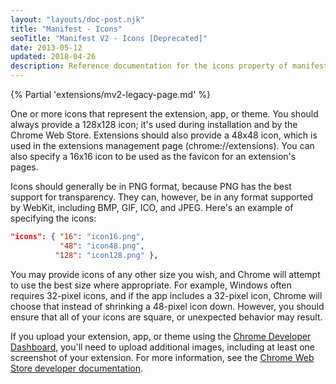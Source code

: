 ```yaml
---
layout: "layouts/doc-post.njk"
title: "Manifest - Icons"
seoTitle: "Manifest V2 - Icons [Deprecated]"
date: 2013-05-12
updated: 2018-04-26
description: Reference documentation for the icons property of manifest.json.
---
```


{% Partial 'extensions/mv2-legacy-page.md' %}

One or more icons that represent the extension, app, or theme. You should always provide a 128x128
icon; it's used during installation and by the Chrome Web Store. Extensions should also provide a
48x48 icon, which is used in the extensions management page (chrome://extensions). You can also
specify a 16x16 icon to be used as the favicon for an extension's pages.

Icons should generally be in PNG format, because PNG has the best support for transparency. They
can, however, be in any format supported by WebKit, including BMP, GIF, ICO, and JPEG. Here's an
example of specifying the icons:

```json
"icons": { "16": "icon16.png",
           "48": "icon48.png",
          "128": "icon128.png" },
```

<div class="aside aside--note">You may provide icons of any other size you wish, and Chrome will attempt to use the best size where appropriate. For example, Windows often requires 32-pixel icons, and if the app includes a 32-pixel icon, Chrome will choose that instead of shrinking a 48-pixel icon down. However, you should ensure that all of your icons are square, or unexpected behavior may result.</div>

If you upload your extension, app, or theme using the [Chrome Developer Dashboard][1], you'll need
to upload additional images, including at least one screenshot of your extension. For more
information, see the [Chrome Web Store developer documentation][2].

[1]: https://chrome.google.com/webstore/developer/dashboard
[2]: /docs/webstore

